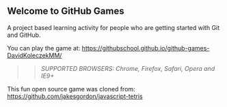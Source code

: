 ## Welcome to GitHub Games

A project based learning activity for people who are getting started with Git and GitHub.

You can play the game at: https://githubschool.github.io/github-games-DavidKoleczekMM/

>> _*SUPPORTED BROWSERS*: Chrome, Firefox, Safari, Opera and IE9+_

This fun open source game was cloned from: https://github.com/jakesgordon/javascript-tetris
